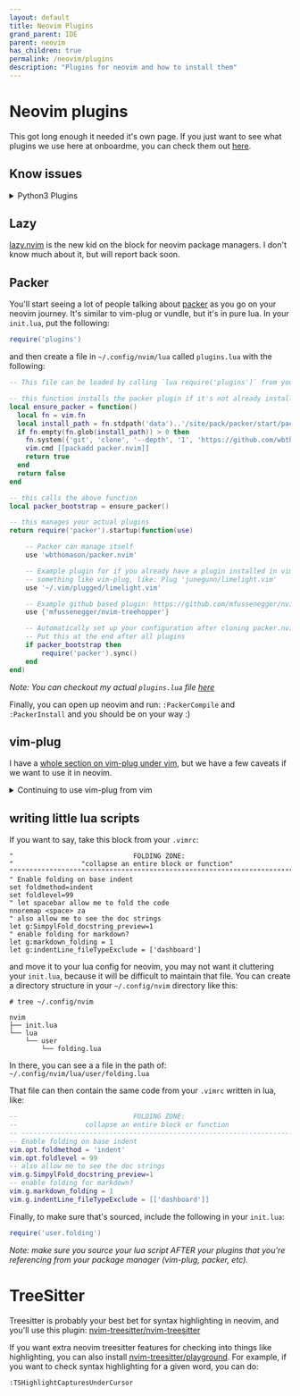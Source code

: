 ```yaml
---
layout: default
title: Neovim Plugins
grand_parent: IDE
parent: neovim
has_children: true
permalink: /neovim/plugins
description: "Plugins for neovim and how to install them"
---
```


# Neovim plugins
This got long enough it needed it's own page. If you just want to see what plugins we use here at onboardme, you can check them out [here](https://github.com/jessebot/dot_files/blob/main/.config/nvim/lua/plugins.lua).


## Know issues

<details>
  <summary>Python3 Plugins</summary>

  If you run into a bunch of errors about vim not being compiled with python3,
  then you probably need to first install `pynvim`, which helps with this:

  ```bash
  # I use python3.11 everywhere right now, but you probably don't need to specify
  python3 -m pip install --user --upgrade pynvim
  ```

  After that, all my plugins worked find as they do in vim.

</details>

## Lazy
[lazy.nvim] is the new kid on the block for neovim package managers. I don't know much about it, but will report back soon.


## Packer
You'll start seeing a lot of people talking about [packer] as you go on your neovim
journey. It's similar to vim-plug or vundle, but it's in pure lua. In your `init.lua`,
put the following:

```lua
require('plugins')
```

and then create a file in `~/.config/nvim/lua` called `plugins.lua` with the following:

```lua
-- This file can be loaded by calling `lua require('plugins')` from your init.vim

-- this function installs the packer plugin if it's not already installed
local ensure_packer = function()
  local fn = vim.fn
  local install_path = fn.stdpath('data')..'/site/pack/packer/start/packer.nvim'
  if fn.empty(fn.glob(install_path)) > 0 then
    fn.system({'git', 'clone', '--depth', '1', 'https://github.com/wbthomason/packer.nvim', install_path})
    vim.cmd [[packadd packer.nvim]]
    return true
  end
  return false
end

-- this calls the above function
local packer_bootstrap = ensure_packer()

-- this manages your actual plugins
return require('packer').startup(function(use)

    -- Packer can manage itself
    use 'wbthomason/packer.nvim'

    -- Example plugin for if you already have a plugin installed in vim with
    -- something like vim-plug, like: Plug 'junegunn/limelight.vim'
    use '~/.vim/plugged/limelight.vim'

    -- Example github based plugin: https://github.com/mfussenegger/nvim-treehopper
    use {'mfussenegger/nvim-treehopper'}

    -- Automatically set up your configuration after cloning packer.nvim
    -- Put this at the end after all plugins
    if packer_bootstrap then
        require('packer').sync()
    end
end)
```

_Note: You can checkout my actual `plugins.lua` file [here](https://github.com/jessebot/dot_files/blob/main/.config/nvim/lua/plugins.lua)_

Finally, you can open up neovim and run: `:PackerCompile` and `:PackerInstall`
and you should be on your way :)


## vim-plug
I have a [whole section on vim-plug under vim](https://jessebot.github.io/onboardme/vim/vim-plugins), but we have a few caveats if we
want to use it in neovim.

<details>
  <summary>Continuing to use vim-plug from vim</summary>

  ## Source Plugins for vim/neovim in the same location
  Having to install a package twice in two different locations is silly and makes
  maintanence and updates more of a chore. Pick a location, and stick with it,
  but to do this in vimscript with both an `init.vim` from neovim and a `.vimrc`
  being sourced for regular vim, we get into slightly more complicated territory,
  and kind of repetitive. The quick way I found was to have a section in your
  `.vimrc` like this:

  ```vim
  " this means: don't run this part in if we're using neovim
  if !has('nvim')

      call plug#begin()

      " put all your vim plugins here, but don't include anything that only
      " works in neovim (e.g. semshi)

      " plugin that works in vim/neovim: This is helpful for markdown
      Plug 'junegunn/limelight.vim'

      call plug#end()

  endif
  ```

  and then in your `init.vim`, have something like this AFTER you source your
  `.vimrc`, so that vim-plug knows where to source your plugin exactly:

  ```vim
  source ~/.vimrc

  call plug#begin()

  " plugin that works in vim/neovim but was installed with vim-plug in vim
  Plug 'junegunn/limelight.vim', {'dir': '~/.vim/plugged/limelight.vim'}

  " Example plugin that only works in neovim
  Plug 'numirias/semshi', { 'do': ':UpdateRemotePlugins' }

  call plug#end()
  ```

</details>

## writing little lua scripts

If you want to say, take this block from your `.vimrc`:

```vim
"                              FOLDING ZONE:
"                 "collapse an entire block or function"
""""""""""""""""""""""""""""""""""""""""""""""""""""""""""""""""""""""""""""""
" Enable folding on base indent
set foldmethod=indent
set foldlevel=99
" let spacebar allow me to fold the code
nnoremap <space> za
" also allow me to see the doc strings
let g:SimpylFold_docstring_preview=1
" enable folding for markdown?
let g:markdown_folding = 1
let g:indentLine_fileTypeExclude = ['dashboard']
```

and move it to your lua config for neovim, you may not want it cluttering your
`init.lua`, because it will be difficult to maintain that file. You can create
a directory structure in your `~/.config/nvim` directory like this:

```
# tree ~/.config/nvim

nvim
├── init.lua
└── lua
    └── user
        └── folding.lua
```

In there, you can see a  a file in the path of:
`~/.config/nvim/lua/user/folding.lua`

That file can then contain the same code from your `.vimrc` written in lua, like:

```lua
--                             FOLDING ZONE:
--                 collapse an entire block or function
-- ---------------------------------------------------------------------------
-- Enable folding on base indent
vim.opt.foldmethod = 'indent'
vim.opt.foldlevel = 99
-- also allow me to see the doc strings
vim.g.SimpylFold_docstring_preview=1
-- enable folding for markdown?
vim.g.markdown_folding = 1
vim.g.indentLine_fileTypeExclude = [['dashboard']]
```

Finally, to make sure that's sourced, include the following in your `init.lua`:

```lua
require('user.folding')
```

_Note: make sure you source your lua script AFTER your plugins that you're referencing from your package manager (vim-plug, packer, etc)._

# TreeSitter
Treesitter is probably your best bet for syntax highlighting in neovim, and you'll use this plugin: [nvim-treesitter/nvim-treesitter](https://github.com/nvim-treesitter/nvim-treesitter)

If you want extra neovim treesitter features for checking into things like highlighting, you can also install [nvim-treesitter/playground](https://github.com/nvim-treesitter/playground). For example, if you want to check syntax highlighting for a given word, you can do:

```vim
:TSHighlightCapturesUnderCursor
```

[packer]: https://github.com/wbthomason/packer.nvim "packer, plugin manager for neovim"
[lazy.nvim]: https://github.com/folke/lazy.nvim "lazy, a newer pugin manager for neovim"
